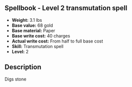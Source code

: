 ## Spellbook - Level 2 transmutation spell

- **Weight:** 3.1 lbs
- **Base value:** 68 gold
- **Base material:** Paper
- **Base write cost:** 40 charges
- **Actual write cost:** From half to full base cost
- **Skill:** Transmutation spell
- **Level:** 2

## Description

Digs stone

